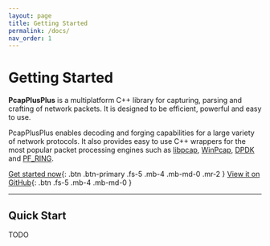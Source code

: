 ```yaml
---
layout: page
title: Getting Started
permalink: /docs/
nav_order: 1
---
```


# Getting Started

__PcapPlusPlus__ is a multiplatform C++ library for capturing, parsing and crafting of network packets. It is designed to be efficient, powerful and easy to use.

PcapPlusPlus enables decoding and forging capabilities for a large variety of network protocols. It also provides easy to use C++ wrappers for the most popular packet processing engines such as [libpcap](https://www.tcpdump.org/), [WinPcap](https://www.winpcap.org/), [DPDK](https://www.dpdk.org/) and [PF_RING](https://www.ntop.org/products/packet-capture/pf_ring/).

[Get started now](#quick-start){: .btn .btn-primary .fs-5 .mb-4 .mb-md-0 .mr-2 } [View it on GitHub](https://github.com/seladb/PcapPlusPlus){: .btn .fs-5 .mb-4 .mb-md-0 }

---

## Quick Start

TODO